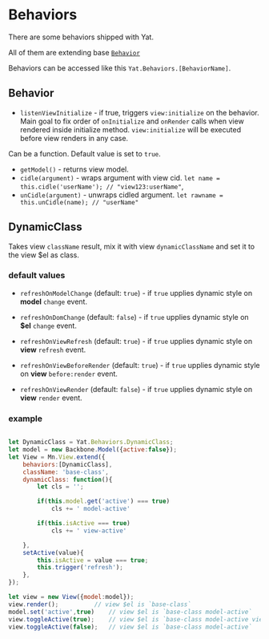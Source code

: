 # Behaviors
There are some behaviors shipped with Yat.

All of them are extending base [`Behavior`](~src/behaviors/behavior.js)

Behaviors can be accessed like this `Yat.Behaviors.[BehaviorName]`.

## Behavior
* `listenViewInitialize` - if true, triggers `view:initialize` on the behavior. Main goal to fix order of `onInitialize` and `onRender` calls when view rendered inside initialize method. `view:initialize` will be executed before view renders in any case.

Can be a function. Default value is set to `true`. 

* `getModel()` - returns view model.
* `cidle(argument)` - wraps argument with view cid. `let name = this.cidle('userName'); // "view123:userName"`, 
* `unCidle(argument)` - unwraps cidled argument. `let rawname = this.unCidle(name); // "userName"`

## DynamicClass
Takes view `className` result, mix it with view `dynamicClassName` and set it to the view $el as class.

### default values
* `refreshOnModelChange` (default: `true`) - if `true` upplies dynamic style on **model** `change` event.

* `refreshOnDomChange` (default: `false`) - if `true` upplies dynamic style on **$el** `change` event.

* `refreshOnViewRefresh` (default: `true`) - if `true` upplies dynamic style on **view** `refresh` event.

* `refreshOnViewBeforeRender` (default: `true`) - if `true` upplies dynamic style on **view** `before:render` event.

* `refreshOnViewRender` (default: `false`) - if `true` upplies dynamic style on **view** `render` event.

### example
```js

let DynamicClass = Yat.Behaviors.DynamicClass;
let model = new Backbone.Model({active:false});
let View = Mn.View.extend({
	behaviors:[DynamicClass],
	className: 'base-class',
	dynamicClass: function(){
		let cls = '';

		if(this.model.get('active') === true)
			cls += ' model-active'

		if(this.isActive === true)
			cls += ' view-active'

	},
	setActive(value){
		this.isActive = value === true;
		this.trigger('refresh');
	},	
});

let view = new View({model:model});
view.render(); 			// view $el is `base-class`
model.set('active',true)	// view $el is `base-class model-active`
view.toggleActive(true);	// view $el is `base-class model-active view-active`
view.toggleActive(false);	// view $el is `base-class model-active`


```
